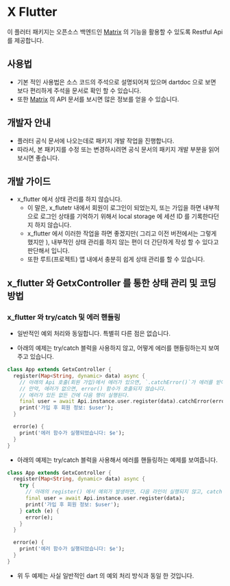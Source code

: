 # X Flutter

이 플러터 패키지는 오픈소스 백엔드인 [Matrix](https://github.com/thruthesky/centerx) 의 기능을 활용할 수 있도록 Restful Api 를 제공합니다.


## 사용법

- 기본 적인 사용법은 소스 코드의 주석으로 설명되어져 있으며 dartdoc 으로 보면 보다 편리하게 주석을 문서로 확인 할 수 있습니다.
- 또한 [Matrix](https://github.com/thruthesky/centerx) 의 API 문서를 보시면 많은 정보를 얻을 수 있습니다.

## 개발자 안내

- 플러터 공식 문서에 나오는데로 패키지 개발 작업을 진행합니다.
- 따라서, 본 패키지를 수정 또는 변경하시려면 공식 문서의 패키지 개발 부분을 읽어 보시면 좋습니다.


## 개발 가이드

- x_flutter 에서 상태 관리를 하지 않습니다.
  - 이 말은, x_flutetr 내에서 회원이 로그인이 되었는지, 또는 가입을 하면 내부적으로 로그인 상태를 기억하기 위해서 local storage 에 세션 ID 를 기록한다던지 하지 않습니다.
  - x_flutter 에서 이러한 작업을 하면 좋겠지만( 그리고 이전 버전에서는 그렇게 했지만 ), 내부적인 상태 관리를 하지 않는 편이 더 간단하게 작성 할 수 있다고 판단해서 입니다.
  - 또한 루트(프로젝트) 앱 내에서 충분히 쉽게 상태 관리를 할 수 있습니다.



## x_flutter 와 GetxController 를 통한 상태 관리 및 코딩 방법

### x_flutter 와 try/catch 및 에러 핸들링

- 일반적인 예외 처리와 동일합니다. 특별히 다른 점은 없습니다.

- 아래의 예제는 try/catch 블럭을 사용하지 않고, 어떻게 에러를 핸들링하는지 보여 주고 있습니다.

```dart
class App extends GetxController {
  register(Map<String, dynamic> data) async {
    // 아래의 Api 호출(회원 가입)에서 에러가 있으면, `.catchError()`가 에러를 받아서, error() 함수를 호출합니다.
    // 만약, 에러가 없으면, error() 함수가 호출되지 않습니다.
    // 에러가 있든 없든 간에 다음 행이 실행된다.
    final user = await Api.instance.user.register(data).catchError(error);
    print('가입 후 회원 정보: $user');
  }

  error(e) {
    print('에러 함수가 실행되었습니다: $e');
  }
}
```

- 아래의 예제는 try/catch 블럭을 사용해서 에러를 핸들링하는 예제를 보여줍니다.

```dart
class App extends GetxController {
  register(Map<String, dynamic> data) async {
    try {
      // 아래의 register() 에서 예외가 발생하면, 다음 라인이 실행되지 않고, catch 블럭으로 넘어갑니다.
      final user = await Api.instance.user.register(data);
      print('가입 후 회원 정보: $user');
    } catch (e) {
      error(e);
    }
  }

  error(e) {
    print('에러 함수가 실행되었습니다: $e');
  }
}
```

- 위 두 예제는 사실 일반적인 dart 의 예외 처리 방식과 동일 한 것입니다.

